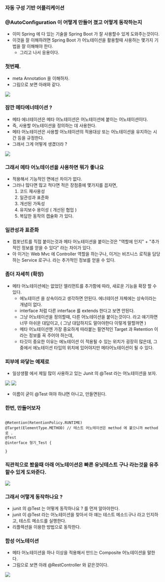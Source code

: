 ### 자동 구성 기반 어플리케이션

### @AutoConfiguration 이 어떻게 만들어 졌고 어떻게 동작하는지 
- 이미 Spring 에 다 있는 기술을 Spring Boot 가 잘 사용할수 있게 도와주는것이다.
- 이것을 잘 이해하려면 Spring Boot 가 어노테이션을 활용할때 사용하는 몇가지 기법을 잘 이해해야 한다.
  - 그리고 나서 응용이다.

### 첫번째.
- meta Annotation 을 이해하자.
- 그림으로 보면 아래와 같다.

![](images/8c6760e7.png)

### 잠깐 메타에너테이션 ?
- 메타 에너테이션은 메타 어노테이션은 어노테이션에 붙이는 어노테이션이다. 
- 즉, 사용할 어노테이션을 정의하는 데 사용한다. 
- 메타 어노테이션은 사용할 어노테이션의 적용대상 또는 어노테이션을 유지하는 시간 등을 규정한다.
- 그래서 그게 어떻게 생겼더라 ? 

![](images/184d358b.png)

### 그래서 메타 어노테이션을 사용하면 뭐가 좋나요
- 적용해서 기능적인 면에선 차이가 없다.
- 그러나 많다면 많고 적다면 적은 장점중에 몇가지를 꼽자면,
  1. 코드 재사용성
  2. 일관성과 표준화
  3. 개선된 가독성
  4. 유지보수 용이성 ( 개선된 협업 )
  5. 복답한 동작의 캡슐화 가 있다.

### 일관성과 표준화
- 컴포넌트를 직접 붙이는것과 메타 어노테이션을 붙이는것은 "역할에 인지" + "추가적인 정보를 얻을 수 있다" 라는 차이가 있다.
- 아 이거는 Web Mvc 에 Controller 역할을 하는구나, 이거는 비즈니스 로직을 담당하는 Service 로구나. 라는 추가적인 정보를 얻을 수 있다.

### 좀더 자세히 (확장)
- 메타 어노테이션에는 없었던 엘리먼트를 추가함에 따라, 새로운 기능을 확장 할 수 있다.
  - 에노테이션 을 상속이라고 생각하면 안된다. 에너테이션 자체에는 상속이라는 개념이 없다.
  - interface 처럼 다른 interface 를 extends 한다고 보면 안된다.
  - 그냥 어노테이션을 정의할때, 다른 어노테이션을 붙이는것이다. 라고 얘기하면 너무 아쉬운 대답이고, ( 그냥 대답하지도 말아야한다 이렇게 말할꺼면 )
  - 메타 어노테이션엔 가장 중요하게 따라붙는 필연적인 Target 과 Retention 이라는 정보를 꼭 주어야 하는데, 
  - 타깃이 중요한 이유는 에노테이션 이 적용될 수 있는 위치가 굉장히 많은데, 그중에서 에노테이션 타입의 위치에 있어야지만 메타어노테이션이 될 수 있다.

### 피부에 와닿는 예제로
- 일상생활 에서 제일 많이 사용하고 있는 Junit 의 @Test 라는 어노테이션을 보자.

![](images/38457795.png)
![](images/b0238f2b.png)

- 이름이 굳이 @Test 여야 하냐면 아니고, 만들면된다.

### 한번, 만들어보자
```text

@Retention(RetentionPolicy.RUNTIME)
@Target(ElementType.METHOD) // 테스트 어노테이션은 method 에 붙으니까 method 로 .
@Test
@interface 형기_Test {

}
```

### 직관적으로 봤을때 아래 어노테이션은 빠른 유닛테스트 구나 라는것을 유추할수 있게 도와준다.
![](images/76221a2a.png)

### 그래서 어떻게 동작하나요 ?
- junit 의 @Test 는 어떻게 동작하나요 ? 를 먼져 알아야한다.
- junit 이 @Test 라는 어노테이션을 찾아서 아 얘는 테스트 메소드구나 라고 인지하고, 테스트 메소드를 실행한다.
- 리플렉션을 이용한 방법으로 동작한다.

### 함성 어노테이션
- 메타 어노테이션을 하나 이상을 적용해서 만드는 Composite 어노테이션을 말한다.
- 그림으로 보면 아래 @RestController 와 같은것이다.

![](images/7554ad95.png)